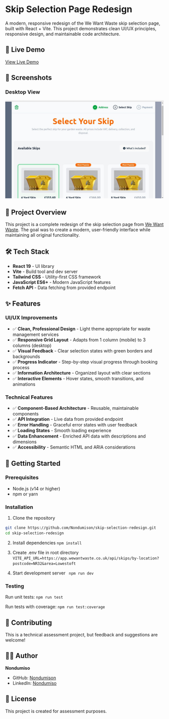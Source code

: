# Skip Selection Page Redesign

A modern, responsive redesign of the We Want Waste skip selection page, built with React + Vite. This project demonstrates clean UI/UX principles, responsive design, and maintainable code architecture.

## 🚀 Live Demo

[View Live Demo](https://skip-selector-redesign-sand.vercel.app/)

## 📸 Screenshots

### Desktop View

![Desktop View](./src/assets/Desktop.jpeg)


## 🎯 Project Overview

This project is a complete redesign of the skip selection page from [We Want Waste](https://wewantwaste.co.uk/). The goal was to create a modern, user-friendly interface while maintaining all original functionality.

## 🛠️ Tech Stack

- **React 19** - UI library
- **Vite** - Build tool and dev server
- **Tailwind CSS** - Utility-first CSS framework
- **JavaScript ES6+** - Modern JavaScript features
- **Fetch API** - Data fetching from provided endpoint

## ✨ Features

### UI/UX Improvements

- ✅ **Clean, Professional Design** - Light theme appropriate for waste management services
- ✅ **Responsive Grid Layout** - Adapts from 1 column (mobile) to 3 columns (desktop)
- ✅ **Visual Feedback** - Clear selection states with green borders and backgrounds
- ✅ **Progress Indicator** - Step-by-step visual progress through booking process
- ✅ **Information Architecture** - Organized layout with clear sections
- ✅ **Interactive Elements** - Hover states, smooth transitions, and animations

### Technical Features

- ✅ **Component-Based Architecture** - Reusable, maintainable components
- ✅ **API Integration** - Live data from provided endpoint
- ✅ **Error Handling** - Graceful error states with user feedback
- ✅ **Loading States** - Smooth loading experience
- ✅ **Data Enhancement** - Enriched API data with descriptions and dimensions
- ✅ **Accessibility** - Semantic HTML and ARIA considerations

## 🚦 Getting Started

### Prerequisites

- Node.js (v14 or higher)
- npm or yarn

### Installation

1. Clone the repository

```bash
git clone https://github.com/Nondumison/skip-selection-redesign.git
cd skip-selection-redesign
```

2. Install dependencies
   `npm install`

3. Create .env file in root directory
   `VITE_API_URL=https://app.wewantwaste.co.uk/api/skips/by-location?postcode=NR32&area=Lowestoft`

4. Start development server
   ` npm run dev`

### Testing

Run unit tests:
`npm run test`

Run tests with coverage:
`npm run test:coverage`

## 🤝 Contributing

This is a technical assessment project, but feedback and suggestions are welcome!

## 👨‍💻 Author

**Nondumiso**

- GitHub: [Nondumison](https://github.com/Nondumison)
- LinkedIn: [Nondumiso](https://www.linkedin.com/in/nondumiso-nkosi/)

## 📄 License

This project is created for assessment purposes.
